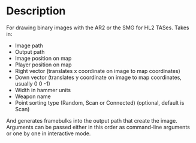 # Description
For drawing binary images with the AR2 or the SMG for HL2 TASes. Takes in:
* Image path
* Output path
* Image position on map
* Player position on map
* Right vector (translates x coordinate on image to map coordinates)
* Down vector (translates y coordinate on image to map coordinates, usually 0 0 -1)
* Width in hammer units
* Weapon name
* Point sorting type (Random, Scan or Connected) (optional, default is Scan)

And generates framebulks into the output path that create the image. Arguments can be passed either in this order as command-line arguments or one by one in interactive mode.